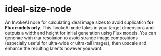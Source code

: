 # ideal-size-node
An InvokeAI node for calculating ideal image sizes to avoid duplication **for Flux models only**.
This InvokeAI node takes in your target dimensions and outputs a width and height for initial generation using Flux models. You can generate with that resolution to avoid strange image compositions (especially useful for ultra-wide or ultra-tall images), then upscale and enhance the resulting latents however you want.
